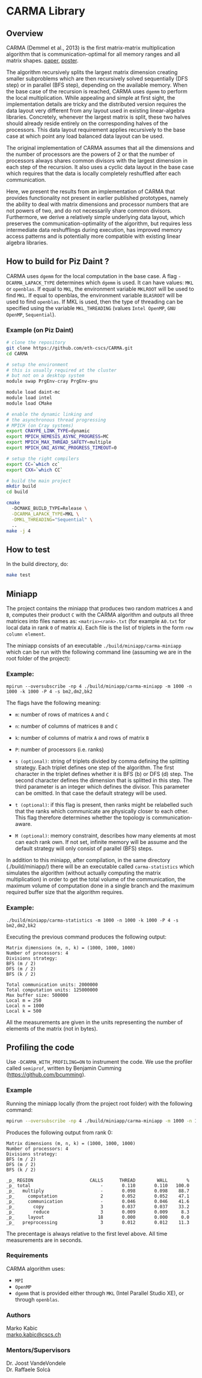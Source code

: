 # CARMA Library 
## Overview
CARMA (Demmel et al., 2013) is the first matrix-matrix multiplication algorithm that is communication-optimal for all memory ranges and all matrix shapes. [paper](http://www.eecs.berkeley.edu/Pubs/TechRpts/2012/EECS-2012-205.pdf), [poster](http://www.cs.berkeley.edu/~odedsc/papers/CARMA%20Poster-SC12).

The algorithm recursively splits the largest matrix dimension creating smaller subproblems which are then recursively solved sequentially (DFS step) or in parallel (BFS step), depending on the available memory. When the base case of the recursion is reached, CARMA uses `dgemm` to perform the local multiplication. While appealing and simple at first sight, the implementation details are tricky and the distributed version requires the data layout very different from any layout used in existing linear-algebra libraries. Concretely, whenever the largest matrix is split, these two halves should already reside entirely on the corresponding halves of the processors. This data layout requirement applies recursively to the base case at which point any load balanced data layout can be used.

The original implementation of CARMA assumes that all the dimensions and the number of processors are the powers of 2 or that the number of processors always shares common divisors with the largest dimension in each step of the recursion. It also uses a cyclic data layout in the base case which requires that the data is locally completely reshuffled after each communication.

Here, we present the results from an implementation of CARMA that provides functionality not present in earlier published prototypes, namely the ability to deal with matrix dimensions and processor numbers that are not powers of two, and do not necessarily share common divisors. Furthermore, we derive a relatively simple underlying data layout, which preserves the communication-optimality of the algorithm, but requires less intermediate data reshufflings during execution, has improved memory access patterns and is potentially more compatible with existing linear algebra libraries.


## How to build for Piz Daint ?
CARMA uses `dgemm` for the local computation in the base case. A flag `-DCARMA_LAPACK_TYPE` determines which `dgemm` is used. It can have values: `MKL` or `openblas`. If equal to `MKL`, the environment variable `MKLROOT` will be used to find `MKL`. If equal to openblas, the environment variable `BLASROOT` will be used to find `openblas`. If MKL is used, then the type of threading can be specified using the variable `MKL_THREADING` (values `Intel OpenMP`, `GNU OpenMP`, `Sequential`).

### Example (on Piz Daint)
```bash
# clone the repository
git clone https://github.com/eth-cscs/CARMA.git
cd CARMA

# setup the environment
# this is usually required at the cluster
# but not on a desktop system
module swap PrgEnv-cray PrgEnv-gnu

module load daint-mc
module load intel
module load CMake

# enable the dynamic linking and
# the asynchronous thread progressing
# MPICH (on Cray systems)
export CRAYPE_LINK_TYPE=dynamic
export MPICH_NEMESIS_ASYNC_PROGRESS=MC
export MPICH_MAX_THREAD_SAFETY=multiple
export MPICH_GNI_ASYNC_PROGRESS_TIMEOUT=0

# setup the right compilers
export CC=`which cc`
export CXX=`which CC`

# build the main project
mkdir build
cd build

cmake
  -DCMAKE_BUILD_TYPE=Release \
  -DCARMA_LAPACK_TYPE=MKL \
  -DMKL_THREADING="Sequential" \
  ..
make -j 4
```


## How to test
In the build directory, do:
```bash
make test
```


## Miniapp
The project contains the miniapp that produces two random matrices `A` and `B`, computes their product `C` with the CARMA algorithm and outputs all three matrices into files names as: `<matrix><rank>.txt` (for example `A0.txt` for local data in rank `0` of matrix `A`). Each file is the list of triplets in the form `row column element`.

The miniapp consists of an executable `./build/miniapp/carma-miniapp` which can be run with the following command line (assuming we are in the root folder of the project):

### Example:
```
mpirun --oversubscribe -np 4 ./build/miniapp/carma-miniapp -m 1000 -n 1000 -k 1000 -P 4 -s bm2,dm2,bk2
```
The flags have the following meaning:

- `m`: number of rows of matrices `A` and `C`

- `n`: number of columns of matrices `B` and `C`

- `k`: number of columns of matrix `A` and rows of matrix `B`

- `P`: number of processors (i.e. ranks)

- `s (optional)`: string of triplets divided by comma defining the splitting strategy. Each triplet defines one step of the algorithm. The first character in the triplet defines whether it is BFS (b) or DFS (d) step. The second character defines the dimension that is splitted in this step. The third parameter is an integer which defines the divisor. This parameter can be omitted. In that case the default strategy will be used.

- `t (optional)`: if this flag is present, then ranks might be relabelled such that the ranks which communicate are physically closer to each other. This flag therefore determines whether the topology is communication-aware.

- `M (optional)`: memory constraint, describes how many elements at most can each rank own. If not set, infinite memory will be assume and the default strategy will only consist of parallel (BFS) steps.

In addition to this miniapp, after compilation, in the same directory (./build/miniapp/) there will be an executable called `carma-statistics` which simulates the algorithm (without actually computing the matrix multiplication) in order to get the total volume of the communication, the maximum volume of computation done in a single branch and the maximum required buffer size that the algorithm requires.

### Example:
```
./build/miniapp/carma-statistics -m 1000 -n 1000 -k 1000 -P 4 -s bm2,dm2,bk2
```
Executing the previous command produces the following output:

```
Matrix dimensions (m, n, k) = (1000, 1000, 1000)
Number of processors: 4
Divisions strategy:
BFS (m / 2)
DFS (m / 2)
BFS (k / 2)

Total communication units: 2000000
Total computation units: 125000000
Max buffer size: 500000
Local m = 250
Local n = 1000
Local k = 500
```
All the measurements are given in the units representing the number of elements of the matrix (not in bytes).


## Profiling the code
Use `-DCARMA_WITH_PROFILING=ON` to instrument the code. We use the profiler called `semiprof`, written by Benjamin Cumming (https://github.com/bcumming).

### Example
Running the miniapp locally (from the project root folder) with the following command:

```bash
mpirun --oversubscribe -np 4 ./build/miniapp/carma-miniapp -m 1000 -n 1000 -k 1000 -P 4 -s bm2,dm2,bk2 -d 211211112
```

Produces the following output from rank 0:

```
Matrix dimensions (m, n, k) = (1000, 1000, 1000)
Number of processors: 4
Divisions strategy:
BFS (m / 2)
DFS (m / 2)
BFS (k / 2)

_p_ REGION                     CALLS      THREAD        WALL       %
_p_ total                          -       0.110       0.110   100.0
_p_   multiply                     -       0.098       0.098    88.7
_p_     computation                2       0.052       0.052    47.1
_p_     communication              -       0.046       0.046    41.6
_p_       copy                     3       0.037       0.037    33.2
_p_       reduce                   3       0.009       0.009     8.3
_p_     layout                    18       0.000       0.000     0.0
_p_   preprocessing                3       0.012       0.012    11.3
```
The precentage is always relative to the first level above. All time measurements are in seconds.


### Requirements
CARMA algorithm uses:
  - `MPI`
  - `OpenMP`
  - `dgemm` that is provided either through `MKL` (Intel Parallel Studio XE), or through `openblas`.


### Authors
Marko Kabic \
marko.kabic@cscs.ch

### Mentors/Supervisors
Dr. Joost VandeVondele \
Dr. Raffaele Solcà
